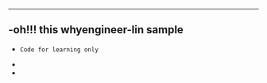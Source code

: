 ----------------------------------------------
-oh!!!  this whyengineer-lin sample
-
-     Code for learning only
-
-

